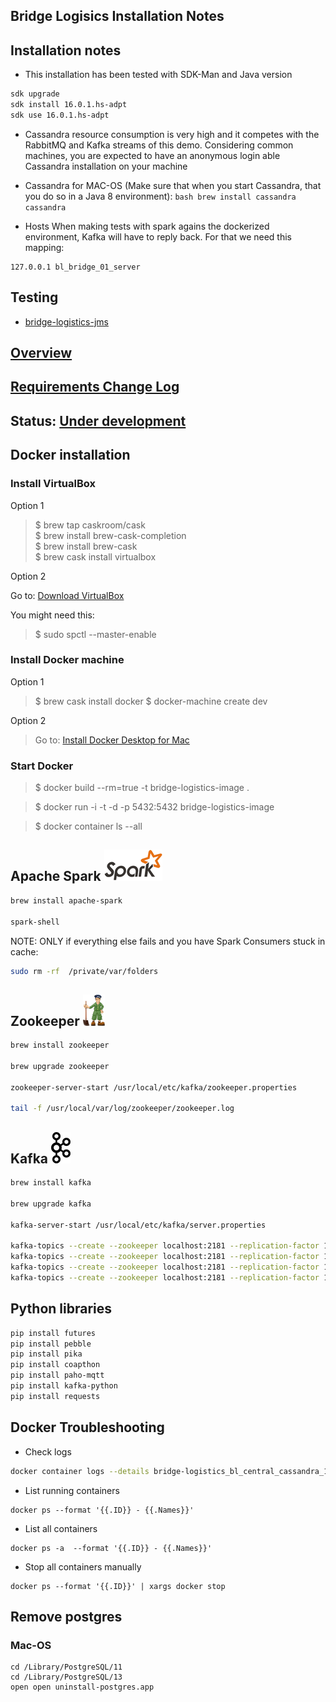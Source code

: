 ## Bridge Logisics Installation Notes

## Installation notes

-   This installation has been tested with SDK-Man and Java version

```bash
sdk upgrade
sdk install 16.0.1.hs-adpt
sdk use 16.0.1.hs-adpt
```

- Cassandra resource consumption is very high and it competes with the RabbitMQ and Kafka streams of this demo. Considering common machines, you are expected to have an anonymous login able Cassandra installation on your machine

- Cassandra for MAC-OS (Make sure that when you start Cassandra, that you do so in a Java 8 environment):
				```bash
				brew install cassandra
				cassandra
				```
-   Hosts
				When making tests with spark agains the dockerized environment, Kafka will have to reply back. For that we need this mapping:
```text
127.0.0.1 bl_bridge_01_server
```

## Testing

-   [bridge-logistics-jms](bridge-logistics-jms/Readme.md)

## [Overview](dev/src/jofisaes/bridge-logistics/docs/Overview.md)

## [Requirements Change Log](dev/src/jofisaes/bridge-logistics/docs/ChangeLog.md)

## Status: [Under development](https://github.com/jesperancinha/project-signer/blob/master/project-signer-templates/UnderConstruction.md)

## Docker installation

### Install VirtualBox

Option 1

>$ brew tap caskroom/cask  
>$ brew install brew-cask-completion  
>$ brew install brew-cask  
>$ brew cask install virtualbox

Option 2

Go to: [Download VirtualBox](https://www.virtualbox.org/wiki/Downloads)

You might need this:

>$ sudo spctl --master-enable
### Install Docker machine

Option 1

>$ brew cask install docker
>$ docker-machine create dev

Option 2

>Go to: [Install Docker Desktop for Mac](https://docs.docker.com/docker-for-mac/install/)

### Start Docker

>$ docker build --rm=true -t bridge-logistics-image .

>$ docker run -i -t -d -p 5432:5432 bridge-logistics-image

>$ docker container ls --all

## Apache Spark [![alt text](https://raw.githubusercontent.com/jesperancinha/project-signer/master/project-signer-templates/icons-50/apache-spark-50.png "Apache Spark")](https://spark.apache.org/)

```bash
brew install apache-spark

spark-shell
```

NOTE: ONLY if everything else fails and you have Spark Consumers stuck in cache:
```bash
sudo rm -rf  /private/var/folders
```

## Zookeeper [![alt text](https://raw.githubusercontent.com/jesperancinha/project-signer/master/project-signer-templates/icons-50/zookeeper-50.png "Zookeeper")](https://zookeeper.apache.org/)

```bash
brew install zookeeper

brew upgrade zookeeper

zookeeper-server-start /usr/local/etc/kafka/zookeeper.properties

tail -f /usr/local/var/log/zookeeper/zookeeper.log
```

## Kafka [![alt text](https://raw.githubusercontent.com/jesperancinha/project-signer/master/project-signer-templates/icons-50/kafka-50.png "Kafka")](https://kafka.apache.org/documentation/streams/)

```bash
brew install kafka

brew upgrade kafka

kafka-server-start /usr/local/etc/kafka/server.properties

kafka-topics --create --zookeeper localhost:2181 --replication-factor 1 --partitions 1 --topic TEMPERATURE
kafka-topics --create --zookeeper localhost:2181 --replication-factor 1 --partitions 1 --topic HUMIDITY
kafka-topics --create --zookeeper localhost:2181 --replication-factor 1 --partitions 1 --topic WINDSPEED
kafka-topics --create --zookeeper localhost:2181 --replication-factor 1 --partitions 1 --topic WINDDIRECTION
```

## Python libraries

```bash
pip install futures
pip install pebble
pip install pika
pip install coapthon
pip install paho-mqtt
pip install kafka-python
pip install requests
```

## Docker Troubleshooting

- Check logs

```bash
docker container logs --details bridge-logistics_bl_central_cassandra_1 
```

- List running containers

```shell
docker ps --format '{{.ID}} - {{.Names}}' 
```

- List all containers

```shell
docker ps -a  --format '{{.ID}} - {{.Names}}' 
```

- Stop all containers manually

```shell
docker ps --format '{{.ID}}' | xargs docker stop
```

## Remove postgres

### Mac-OS

```shell
cd /Library/PostgreSQL/11
cd /Library/PostgreSQL/13
open open uninstall-postgres.app
```
